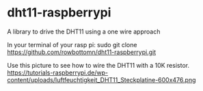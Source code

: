 # dht11-raspberrypi
A library to drive the DHT11 using a one wire approach

In your terminal of your rasp pi:
sudo git clone https://github.com/rowbottomn/dht11-raspberrypi.git

Use this picture to see how to wire the DHT11 with a 10K resistor.
https://tutorials-raspberrypi.de/wp-content/uploads/luftfeuchtigkeit_DHT11_Steckplatine-600x476.png
